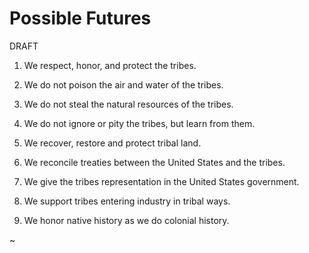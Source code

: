Possible Futures
================

DRAFT

1. We respect, honor, and protect the tribes.

2. We do not poison the air and water of the tribes.

3. We do not steal the natural resources of the tribes.

4. We do not ignore or pity the tribes, but learn from them.

5. We recover, restore and protect tribal land.

6. We reconcile treaties between the United States and the tribes.

7. We give the tribes representation in the United States government.

8. We support tribes entering industry in tribal ways.

9. We honor native history as we do colonial history.


~
